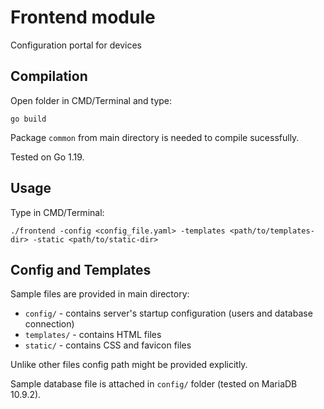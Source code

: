# Frontend module
Configuration portal for devices

## Compilation
Open folder in CMD/Terminal and type:
```
go build
```
Package `common` from main directory is needed to compile sucessfully.

Tested on Go 1.19.

## Usage
Type in CMD/Terminal:
```
./frontend -config <config_file.yaml> -templates <path/to/templates-dir> -static <path/to/static-dir>
```

## Config and Templates
Sample files are provided in main directory:
* `config/` - contains server's startup configuration (users and database connection)
* `templates/` - contains HTML files
* `static/` - contains CSS and favicon files

Unlike other files config path might be provided explicitly.

Sample database file is attached in `config/` folder (tested on MariaDB 10.9.2).

